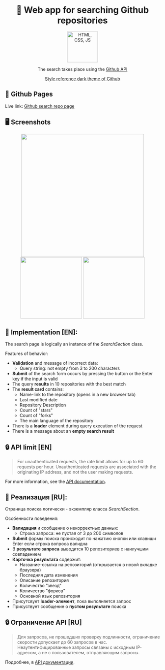 <h1 align="center">📂 Web app for searching Github repositories</h1>

<p align="center">
    <img height="100px" alt="HTML, CSS, JS" src="https://user-images.githubusercontent.com/99616798/225798818-8fdb9041-e98d-427a-bd68-c56ba7babdc6.png" />
</p>

<p align="center">
   <span>The search takes place using the <a href="https://docs.github.com/en/rest?apiVersion=2022-11-28)">Github API</span>
</p>

<p align="center">
   Style reference <a href="https://github.com/">dark theme of Github</a>
</p>

## 🔗 Github Pages

Live link: [Github search repo page](https://safym.github.io/git-repo-search/)

## 🖥️ Screenshots

<p align="center">
    <img height="400px" src="https://user-images.githubusercontent.com/99616798/225789642-c992c1a7-6c92-4abd-9b63-96d194951216.png" />
    <img height="200px" src="https://user-images.githubusercontent.com/99616798/225789656-6c6a857d-4bc5-4dad-ac40-837eed007d2b.png" />
    <img height="200px" src="https://user-images.githubusercontent.com/99616798/225789649-da5f0e79-d0c8-44fd-89f2-7489c2369cea.png" />
</p>

## 📑 Implementation [EN]:

The search page is logically an instance of the *SearchSection* class.

Features of behavior:

* **Validation** and message of incorrect data:
    + Query string: not empty from 3 to 200 characters
* **Submit** of the search form occurs by pressing the button or the Enter key if the input is valid
* The query **results** in 10 repositories with the best match
* The **result card** contains:
    + Name-link to the repository (opens in a new browser tab)
    + Last modified date
    + Repository Description
    + Count of "stars"
    + Count of "forks"
    + The main language of the repository
* There is a **loader** element during query execution of the request
* There is a message about an **empty search result**


## 🔒 API limit [EN]

> For unauthenticated requests, the rate limit allows for up to 60 requests per hour. Unauthenticated requests are associated with the originating IP address, and not the user making requests.

For more information, see the [API documentation](https://docs.github.com/ru/rest/overview/resources-in-the-rest-api?apiVersion=2022-11-28).

## 📑 Реализация [RU]:

Страница поиска логически - экземпляр класса *SearchSection*.

Особенности поведения:

* **Валидация** и сообщение о некорректных данных:
    + Строка запроса: не пустая от 3 до 200 символов
* **Submit** формы поиска происходит по нажатию кнопки или клавиши Enter если строка вопроса валидна
* В **результате запроса** выводится 10 репозиториев с наилучшим совпадением
* **Карточка результата** содержит:
    + Название-ссылка на репозиторий (открывается в новой вкладке браузера)
    + Последняя дата изменения
    + Описание репозитория
    + Количество "звезд"
    + Количество "форков"
    + Основной язык репозитория
* Присутсвует **loader-элемент**, пока выполняется запрос
* Присуствует сообщение о **пустом результате** поиска
    
## 🔒 Ограничение API [RU]

> Для запросов, не прошедших проверку подлинности, ограничение скорости допускает до 60 запросов в час. Неаутентифицированные запросы связаны с исходным IP-адресом, а не с пользователем, отправляющим запросы.

Подробнее, в [API документации](https://docs.github.com/ru/rest/overview/resources-in-the-rest-api?apiVersion=2022-11-28).
